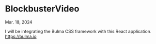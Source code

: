 # BlockbusterVideo

Mar. 18, 2024

I will be integrating the Bulma CSS framework with this React application. https://bulma.io
